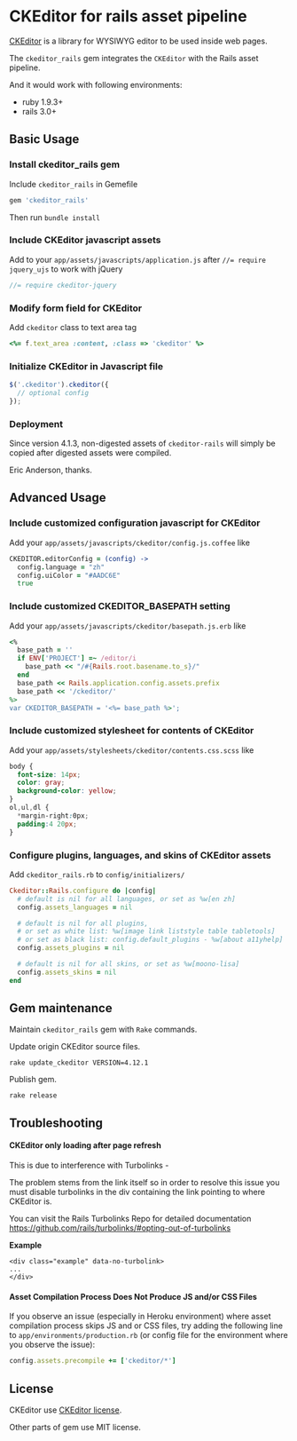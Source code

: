 # CKEditor for rails asset pipeline

[CKEditor](http://ckeditor.com/) is a library for WYSIWYG editor to be used inside web pages.

The `ckeditor_rails` gem integrates the `CKEditor` with the Rails asset pipeline.

And it would work with following environments:

* ruby 1.9.3+
* rails 3.0+

## Basic Usage

### Install ckeditor_rails gem

Include `ckeditor_rails` in Gemefile

```ruby
gem 'ckeditor_rails'
```

Then run `bundle install`

### Include CKEditor javascript assets

Add to your `app/assets/javascripts/application.js` after `//= require jquery_ujs` to work with jQuery

``` javascript
//= require ckeditor-jquery
```

### Modify form field for CKEditor

Add `ckeditor` class to text area tag

``` ruby
<%= f.text_area :content, :class => 'ckeditor' %>
```

### Initialize CKEditor in Javascript file

``` javascript
$('.ckeditor').ckeditor({
  // optional config
});
```

### Deployment

Since version 4.1.3, non-digested assets of `ckeditor-rails` will simply be copied after digested assets were compiled.

Eric Anderson, thanks.

## Advanced Usage

### Include customized configuration javascript for CKEditor

Add your `app/assets/javascripts/ckeditor/config.js.coffee` like

``` coffee
CKEDITOR.editorConfig = (config) ->
  config.language = "zh"
  config.uiColor = "#AADC6E"
  true
```

### Include customized CKEDITOR_BASEPATH setting

Add your `app/assets/javascripts/ckeditor/basepath.js.erb` like

``` ruby
<%
  base_path = ''
  if ENV['PROJECT'] =~ /editor/i
    base_path << "/#{Rails.root.basename.to_s}/"
  end
  base_path << Rails.application.config.assets.prefix
  base_path << '/ckeditor/'
%>
var CKEDITOR_BASEPATH = '<%= base_path %>';
```

### Include customized stylesheet for contents of CKEditor

Add your `app/assets/stylesheets/ckeditor/contents.css.scss` like

``` scss
body {
  font-size: 14px;
  color: gray;
  background-color: yellow;
}
ol,ul,dl {
  *margin-right:0px;
  padding:4 20px;
}
```

### Configure plugins, languages, and skins of CKEditor assets

Add `ckeditor_rails.rb` to `config/initializers/`

``` ruby
Ckeditor::Rails.configure do |config|
  # default is nil for all languages, or set as %w[en zh]
  config.assets_languages = nil

  # default is nil for all plugins,
  # or set as white list: %w[image link liststyle table tabletools]
  # or set as black list: config.default_plugins - %w[about a11yhelp]
  config.assets_plugins = nil

  # default is nil for all skins, or set as %w[moono-lisa]
  config.assets_skins = nil
end
```

## Gem maintenance

Maintain `ckeditor_rails` gem with `Rake` commands.

Update origin CKEditor source files.

    rake update_ckeditor VERSION=4.12.1

Publish gem.

    rake release

## Troubleshooting

#### CKEditor only loading after page refresh

This is due to interference with Turbolinks -

The problem stems from the link itself so in order to resolve this issue you must disable turbolinks in the div containing the link pointing to where CKEditor is.

You can visit the Rails Turbolinks Repo for detailed documentation
https://github.com/rails/turbolinks/#opting-out-of-turbolinks

**Example**

    <div class="example" data-no-turbolink>
    ...
    </div>

#### Asset Compilation Process Does Not Produce JS and/or CSS Files

If you observe an issue (especially in Heroku environment) where asset compilation process skips JS and or CSS files, try adding the following line to `app/environments/production.rb` (or config file for the environment where you observe the issue):

``` ruby
config.assets.precompile += ['ckeditor/*']
```

## License

CKEditor use [CKEditor license](http://ckeditor.com/license).

Other parts of gem use MIT license.
